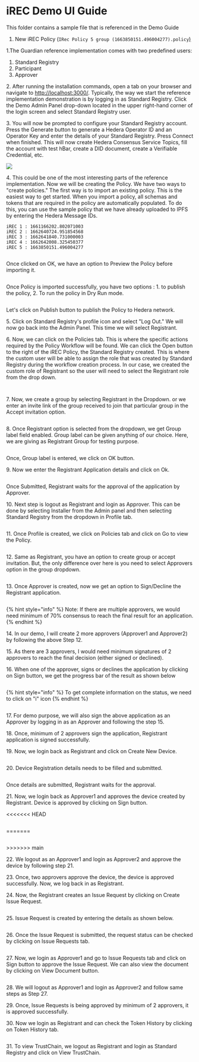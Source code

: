 # iREC Demo UI Guide

This folder contains a sample file that is referenced in the Demo Guide

1. New iREC Policy (`IRec Policy 5 group (1663850151.496004277).policy`[)](https://github.com/hashgraph/guardian/tree/main/Demo%20Artifacts)

1.The Guardian reference implementation comes with two predefined users:

1. Standard Registry
2. Participant
3. Approver

2\. After running the installation commands, open a tab on your browser and navigate to [http://localhost:3000/](http://localhost:3000/). Typically, the way we start the reference implementation demonstration is by logging in as Standard Registry. Click the Demo Admin Panel drop-down located in the upper right-hand corner of the login screen and select Standard Registry user.

3\. You will now be prompted to configure your Standard Registry account. Press the Generate button to generate a Hedera Operator ID and an Operator Key and enter the details of your Standard Registry. Press Connect when finished. This will now create Hedera Consensus Service Topics, fill the account with test hBar, create a DID document, create a Verifiable Credential, etc.

![](../.gitbook/assets/iREC\_4.2.png)

4\. This could be one of the most interesting parts of the reference implementation. Now we will be creating the Policy. We have two ways to "create policies." The first way is to import an existing policy. This is the easiest way to get started. When you import a policy, all schemas and tokens that are required in the policy are automatically populated. To do this, you can use the sample policy that we have already uploaded to IPFS by entering the Hedera Message IDs.

```
iREC 1 : 1661166202.802071003
iREC 2 : 1662640724.951854568
iREC 3 : 1662641840.731000003
iREC 4 : 1662642008.325450377
iREC 5 : 1663850151.496004277
```

<figure><img src="../.gitbook/assets/iREC_5.1.png" alt=""><figcaption></figcaption></figure>

Once clicked on OK, we have an option to Preview the Policy before importing it.

<figure><img src="../.gitbook/assets/iREC_5.2.png" alt=""><figcaption></figcaption></figure>

Once Policy is imported successfully, you have two options : 1. to publish the policy, 2. To run the policy in Dry Run mode.

<figure><img src="../.gitbook/assets/iREC_5.4.png" alt=""><figcaption></figcaption></figure>

Let's click on Publish button to publish the Policy to Hedera network.

5\. Click on Standard Registry's profile icon and select "Log Out." We will now go back into the Admin Panel. This time we will select Registrant.

6\. Now, we can click on the Policies tab. This is where the specific actions required by the Policy Workflow will be found. We can click the Open button to the right of the iREC Policy, the Standard Registry created. This is where the custom user will be able to assign the role that was created by Standard Registry during the workflow creation process. In our case, we created the custom role of Registrant so the user will need to select the Registrant role from the drop down.

<figure><img src="../.gitbook/assets/iREC_5.5.png" alt=""><figcaption></figcaption></figure>

<figure><img src="../.gitbook/assets/iREC_5.6.png" alt=""><figcaption></figcaption></figure>

7\. Now, we create a group by selecting Registrant in the Dropdown. or we enter an invite link of the group received to join that particular group in the Accept invitation option.&#x20;

<figure><img src="../.gitbook/assets/iREC_5.7.png" alt=""><figcaption></figcaption></figure>

8\. Once Registrant option is selected from the dropdown, we get Group label field enabled. Group label can be given anything of our choice. Here, we are giving as Registrant Group for testing purpose.

<figure><img src="../.gitbook/assets/iREC_5.8.png" alt=""><figcaption></figcaption></figure>

Once, Group label is entered, we click on OK button.

9\. Now we enter the Registrant Application details and click on Ok.

<figure><img src="../.gitbook/assets/iREC_5.9.png" alt=""><figcaption></figcaption></figure>

Once Submitted, Registrant waits for the approval of the application by Approver.

10\. Next step is logout as Registrant and login as Approver. This can be done by selecting Installer from the Admin panel and then selecting Standard Registry from the dropdown in Profile tab.

<figure><img src="../.gitbook/assets/iREC_5.10.png" alt=""><figcaption></figcaption></figure>

11\. Once Profile is created, we click on Policies tab and click on Go to view the Policy.

<figure><img src="../.gitbook/assets/iREC_5.11.png" alt=""><figcaption></figcaption></figure>

12\. Same as Registrant, you have an option to create group or accept invitation. But, the only difference over here is you need to select Approvers option in the group dropdown.

<figure><img src="../.gitbook/assets/iREC_5.12.png" alt=""><figcaption></figcaption></figure>

13\. Once Approver is created, now we get an option to Sign/Decline the Registrant application.

<figure><img src="../.gitbook/assets/iREC_5.13.png" alt=""><figcaption></figcaption></figure>

{% hint style="info" %}
Note: If there are multiple approvers, we would need minimum of 70% consensus to reach the final result for an application.
{% endhint %}

14\. In our demo, I will create 2 more approvers (Approver1 and Approver2) by following the above Step 12.

15\. As there are 3 approvers, I would need minimum signatures of 2 approvers to reach the final decision (either signed or declined).

16\. When one of the approver, signs or declines the application by clicking on Sign button, we get the progress bar of the result as shown below

<figure><img src="../.gitbook/assets/iREC_5.14.png" alt=""><figcaption></figcaption></figure>

{% hint style="info" %}
To get complete information on the status, we need to click on "i" icon
{% endhint %}

<figure><img src="../.gitbook/assets/iREC_5.15.png" alt=""><figcaption></figcaption></figure>

17\. For demo purpose, we will also sign the above application as an Approver by logging in as an Approver and following the step 15.

18\. Once, minimum of 2 approvers sign the application, Registrant application is signed successfully.

19\. Now, we login back as Registrant and click on Create New Device.

<figure><img src="../.gitbook/assets/iREC_5.16.png" alt=""><figcaption></figcaption></figure>

20\. Device Registration details needs to be filled and submitted.

<figure><img src="../.gitbook/assets/iREC_5.17.png" alt=""><figcaption></figcaption></figure>

Once details are submitted, Registrant waits for the approval.

21\. Now, we login back as Approver1 and approves the device created by Registrant. Device is approved by clicking on Sign button.

<<<<<<< HEAD
<figure><img src="../.gitbook/assets/iREC_5.18.png" alt=""><figcaption></figcaption></figure>
=======
<figure><img src="../.gitbook/assets/iREC_5.18 (1).png" alt=""><figcaption></figcaption></figure>
>>>>>>> main

22\. We logout as an Approver1 and login as Approver2 and approve the device by following step 21.

23\. Once, two approvers approve the device, the device is approved successfully. Now, we log back in as Registrant.

24\. Now, the Registrant creates an Issue Request by clicking on Create Issue Request.

<figure><img src="../.gitbook/assets/iREC_5.19.png" alt=""><figcaption></figcaption></figure>

25\. Issue Request is created by entering the details as shown below.

<figure><img src="../.gitbook/assets/iREC_5.20.png" alt=""><figcaption></figcaption></figure>

26\. Once the Issue Request is submitted, the request status can be checked by clicking on Issue Requests tab. &#x20;

<figure><img src="../.gitbook/assets/iREC_5.21.png" alt=""><figcaption></figcaption></figure>

27\. Now, we login as Approver1 and go to Issue Requests tab and click on Sign button to approve the Issue Request. We can also view the document by clicking on View Document button.

<figure><img src="../.gitbook/assets/iREC_5.22.png" alt=""><figcaption></figcaption></figure>

28\. We will logout as Approver1 and login as Approver2 and follow same steps as Step 27.

29\. Once, Issue Requests is being approved by minimum of 2 approvers, it is approved successfully.

30\. Now we login as Registrant and can check the Token History by clicking on Token History tab.

<figure><img src="../.gitbook/assets/iREC_5.23.png" alt=""><figcaption></figcaption></figure>

31\. To view TrustChain, we logout as Registrant and login as Standard Registry and click on View TrustChain.

<figure><img src="../.gitbook/assets/iREC_5.24.png" alt=""><figcaption></figcaption></figure>

<figure><img src="../.gitbook/assets/iREC_5.25.png" alt=""><figcaption></figcaption></figure>
